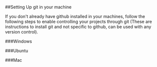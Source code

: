 ##Setting Up git in your machine

If you don't already have github installed in your machines, follow the following steps to enable controlling your projects through git (These are instructions to install git and not specific to github, can be used with any version control).

###Windows

###Ubuntu

###Mac


